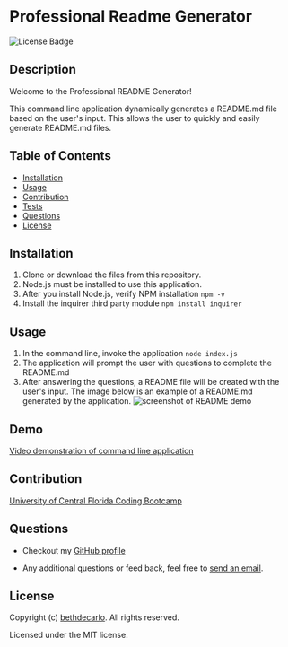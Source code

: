 
  # Professional Readme Generator
  ![License Badge](https://img.shields.io/github/license/bethdecarlo/professional-readme-generator)
  ## Description
  Welcome to the Professional README Generator! 
  
  This command line application dynamically generates a README.md file based on the user's input. This allows the user to quickly and easily generate README.md files. 
  ## Table of Contents
  * [Installation](#installation)
  * [Usage](#usage)
  * [Contribution](#contribution)
  * [Tests](#tests)
  * [Questions](#questions)
  * [License](#license)
  ## Installation

  1. Clone or download the files from this repository.
  2. Node.js must be installed to use this application.
  3. After you install Node.js, verify NPM installation `npm -v`
  3. Install the inquirer third party module `npm install inquirer`

  ## Usage
  1. In the command line, invoke the application 
  `node index.js`
  2. The application will prompt the user with questions to complete the README.md
  3. After answering the questions, a README file will be created with the user's input. The image below is an example of a README.md generated by the application. 
  ![screenshot of README demo](/Develop/Assets/readme-screenshot.png)

  ## Demo
  [Video demonstration of command line application ](https://drive.google.com/file/d/1ipjnb_JT9qO0d7oosGUuqUxp6fZZjGOB/view)
  
  ## Contribution
  [University of Central Florida Coding Bootcamp](https://github.com/UCF-Coding-Boot-Camp)

  ## Questions
  * Checkout my [GitHub profile](https://github.com/bethdecarlo)
  
  * Any additional questions or feed back, feel free to [send an email](mailto:bethdecarlo@gmail.com). 
  ## License
  Copyright (c) [bethdecarlo](https://github.com/bethdecarlo). All rights reserved.
  
  Licensed under the MIT license.
  
